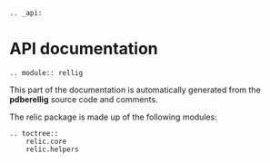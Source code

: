 ```eval-rst
.. _api:
```

# API documentation

```eval-rst
.. module:: rellig
```

This part of the documentation is automatically generated from the **pdberellig** source code and comments.

The relic package is made up of the following modules:

```eval-rst
.. toctree::
    relic.core
    relic.helpers
```
